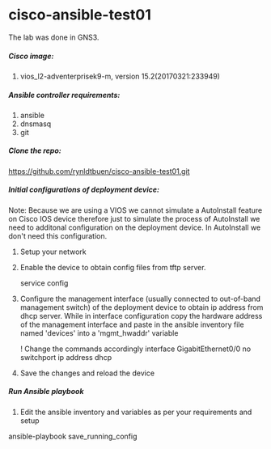 # cisco-ansible-test01

The lab was done in GNS3.

##### Cisco image:

1. vios_l2-adventerprisek9-m, version 15.2(20170321:233949)


##### Ansible controller requirements:

1. ansible
2. dnsmasq
3. git

##### Clone the repo:
https://github.com/rynldtbuen/cisco-ansible-test01.git

##### Initial configurations of deployment device:

Note: Because we are using a VIOS we cannot simulate a AutoInstall feature on Cisco IOS device therefore just to simulate the process of AutoInstall we need to additonal configuration on the deployment device. In AutoInstall we don't need this configuration.

1. Setup your network

1. Enable the device to obtain config files from tftp server.

    service config

2. Configure the management interface (usually connected to out-of-band management switch)
   of the deployment device to obtain ip address from dhcp server. While in interface configuration copy
   the hardware address of the management interface and paste in the ansible inventory file named 'devices' 
   into a 'mgmt_hwaddr' variable
    
    ! Change the commands accordingly
    interface GigabitEthernet0/0
       no switchport
       ip address dhcp

3. Save the changes and reload the device

##### Run Ansible playbook

1. Edit the ansible inventory and variables as per your requirements and setup

ansible-playbook save_running_config
